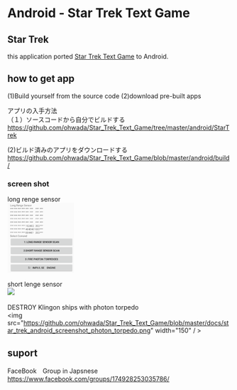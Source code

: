 # Android - Star Trek Text Game

## Star Trek<br/>
this application ported [Star Trek Text Game](https://en.wikipedia.org/wiki/Star_Trek_(text_game)) to Android.

## how to get app <br/> 
(1)Build yourself from the source code
(2)download pre-built apps

アプリの入手方法 <br/>
（１）ソースコードから自分でビルドする <br/>
https://github.com/ohwada/Star_Trek_Text_Game/tree/master/android/StarTrek

(2)ビルド済みのアプリをダウンロードする
https://github.com/ohwada/Star_Trek_Text_Game/blob/master/android/build/

### screen shot <br/>
long renge sensor <br/>
<img src="https://github.com/ohwada/Star_Trek_Text_Game/blob/master/docs/star_trek_android_screenshot_long_renge_sensor.png" width="150"  /> <br/>

short lenge sensor <br/>
<img src="https://github.com/ohwada/Star_Trek_Text_Game/blob/master/docs/star_trek_android_screenshot_lshort_renge_sensor.png" width="150"  /> <br/>

DESTROY Klingon ships with photon torpedo　<br/>
<img src="https://github.com/ohwada/Star_Trek_Text_Game/blob/master/docs/star_trek_android_screenshot_photon_torpedo.png" width="150"  / > <br/>



## suport <br/>
FaceBook　Group in Japsnese <br/>
https://www.facebook.com/groups/174928253035786/